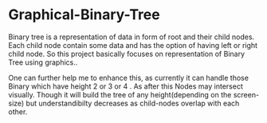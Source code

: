 # Graphical-Binary-Tree
Binary tree is a representation of data in form of root and their child nodes. Each child node contain some data and has the option of having left or right child node. So this project basically focuses on representation of Binary Tree using graphics..

One can further help me to enhance this, as currently it can handle those Binary which have height 2 or 3 or 4 . As after this Nodes may intersect visually. Though it will build the tree of any height(depending on the screen-size) but understandibilty decreases as child-nodes overlap with each other.
